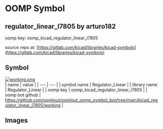 # OOMP Symbol  
## regulator_linear_l7805  by arturo182  
  
oomp key: oomp_kicad_regulator_linear_l7805  
  
source repo at: [https://gitlab.com/kicad/libraries/kicad-symbols](https://gitlab.com/kicad/libraries/kicad-symbols)  
## Symbol  
  
[![working.png](working_600.png)](working.png)  
| name | value | 
| --- | --- | 
| symbol name | Regulator_Linear | 
| library name | Regulator_Linear | 
| oomp key | oomp_kicad_regulator_linear_l7805 | 
| oomp bot github | https://github.com/oomlout/oomlout_oomp_symbol_bot/tree/main/kicad_regulator_linear_l7805/working | 
## Images  
